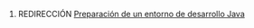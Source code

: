 1.  REDIRECCIÓN [Preparación de un entorno de desarrollo Java](preparacion-de-un-entorno-de-desarrollo-java.html)

